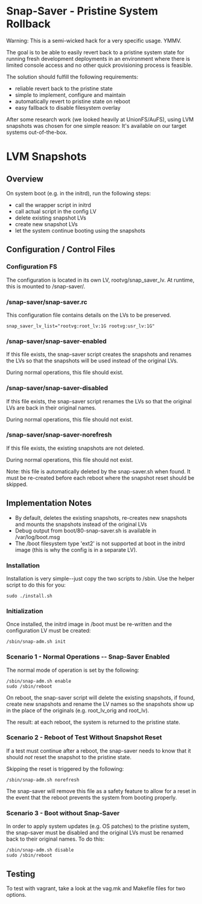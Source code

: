 # Snap-Saver - Pristine System Rollback

Warning: This is a semi-wicked hack for a very specific usage. YMMV.

The goal is to be able to easily revert back to a pristine system
state for running fresh development deployments in an environment 
where there is limited console access and no other quick provisioning
process is feasible.

The solution should fulfill the following requirements:

* reliable revert back to the pristine state
* simple to implement, configure and maintain
* automatically revert to pristine state on reboot
* easy fallback to disable filesystem overlay

After some research work (we looked heavily at UnionFS/AuFS), using LVM
snapshots was chosen for one simple reason:
It's available on our target systems out-of-the-box.

# LVM Snapshots

## Overview

On system boot (e.g. in the initrd), run the 
following steps:

* call the wrapper script in initrd
* call actual script in the config LV
* delete existing snapshot LVs
* create new snapshot LVs
* let the system continue booting using the snapshots

## Configuration / Control Files

### Configuration FS

The configuration is located in its own LV, rootvg/snap\_saver\_lv.
At runtime, this is mounted to /snap-saver/.

### /snap-saver/snap-saver.rc

This configuration file contains details on the LVs to be preserved.

    snap_saver_lv_list="rootvg:root_lv:1G rootvg:usr_lv:1G"

### /snap-saver/snap-saver-enabled

If this file exists, the snap-saver script creates the snapshots
and renames the LVs so that the snapshots will be used instead
of the original LVs.

During normal operations, this file should exist.

### /snap-saver/snap-saver-disabled

If this file exists, the snap-saver script renames the LVs so 
that the original LVs are back in their original names.

During normal operations, this file should not exist.

### /snap-saver/snap-saver-norefresh

If this file exists, the existing snapshots are not deleted.

During normal operations, this file should not exist.

Note: this file is automatically deleted by the snap-saver.sh
when found. It must be re-created before each reboot where the
snapshot reset should be skipped.

## Implementation Notes

* By default, deletes the existing snapshots, re-creates new
  snapshots and mounts the snapshots instead of the original LVs
* Debug output from boot/80-snap-saver.sh is available in
  /var/log/boot.msg
* The /boot filesystem type 'ext2' is not supported at boot in the
  initrd image (this is why the config is in a separate LV).

### Installation

Installation is very simple--just copy the two scripts to /sbin. Use
the helper script to do this for you:

    sudo ./install.sh

### Initialization

Once installed, the initrd image in /boot must be re-written and the
configuration LV must be created:

    /sbin/snap-adm.sh init

### Scenario 1 - Normal Operations -- Snap-Saver Enabled

The normal mode of operation is set by the following:

    /sbin/snap-adm.sh enable
    sudo /sbin/reboot

On reboot, the snap-saver script will delete the existing snapshots,
if found, create new snapshots and rename the LV names so the snapshots
show up in the place of the originals (e.g. root\_lv\_orig and root\_lv).

The result: at each reboot, the system is returned to the pristine 
state.

### Scenario 2 - Reboot of Test Without Snapshot Reset

If a test must continue after a reboot, the snap-saver needs to
know that it should *not* reset the snapshot to the pristine state.

Skipping the reset is triggered by the following:

    /sbin/snap-adm.sh norefresh

The snap-saver will remove this file as a safety feature to 
allow for a reset in the event that the reboot prevents the
system from booting properly.

### Scenario 3 - Boot without Snap-Saver

In order to apply system updates (e.g. OS patches) to the pristine
system, the snap-saver must be disabled and the original LVs must
be renamed back to their original names. To do this:

    /sbin/snap-adm.sh disable
    sudo /sbin/reboot

## Testing

To test with vagrant, take a look at the vag.mk and Makefile files for two
options.

